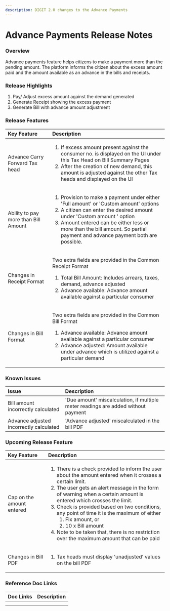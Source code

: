 ```yaml
---
description: DIGIT 2.0 changes to the Advance Payments
---
```


# Advance Payments Release Notes

### Overview

Advance payments feature helps citizens to make a payment more than the pending amount. The platform informs the citizen about the excess amount paid and the amount available as an advance in the bills and receipts.

### Release Highlights

1. Pay/ Adjust excess amount against the demand generated
2. Generate Receipt showing the excess payment
3. Generate Bill with advance amount adjustment

### Release Features

<table>
  <thead>
    <tr>
      <th style="text-align:left"><b>Key Feature</b>
      </th>
      <th style="text-align:left"><b>Description</b>
      </th>
    </tr>
  </thead>
  <tbody>
    <tr>
      <td style="text-align:left">Advance Carry Forward Tax head</td>
      <td style="text-align:left">
        <ol>
          <li>If excess amount present against the consumer no. is displayed on the
            UI under this Tax Head on Bill Summary Pages</li>
          <li>After the creation of new demand, this amount is adjusted against the
            other Tax heads and displayed on the UI</li>
        </ol>
      </td>
    </tr>
    <tr>
      <td style="text-align:left">Ability to pay more than Bill Amount</td>
      <td style="text-align:left">
        <ol>
          <li>Provision to make a payment under either &apos;Full amount&apos; or &apos;Custom
            amount&apos; options</li>
          <li>A citizen can enter the desired amount under &apos;Custom amount &apos;
            option</li>
          <li>Amount entered can be either less or more than the bill amount. So partial
            payment and advance payment both are possible.</li>
        </ol>
      </td>
    </tr>
    <tr>
      <td style="text-align:left">Changes in Receipt Format</td>
      <td style="text-align:left">
        <p>Two extra fields are provided in the Common Receipt Format</p>
        <ol>
          <li>Total Bill Amount: Includes arrears, taxes, demand, advance adjusted</li>
          <li>Advance available: Advance amount available against a particular consumer</li>
        </ol>
      </td>
    </tr>
    <tr>
      <td style="text-align:left">Changes in Bill Format</td>
      <td style="text-align:left">
        <p>Two extra fields are provided in the Common Bill Format</p>
        <ol>
          <li>Advance available: Advance amount available against a particular consumer</li>
          <li>Advance adjusted: Amount available under advance which is utilized against
            a particular demand</li>
        </ol>
      </td>
    </tr>
  </tbody>
</table>

### Known Issues

| **Issue** | **Description** |
| :--- | :--- |
| Bill amount incorrectly calculated | 'Due amount' miscalculation, if multiple meter readings are added without payment |
| Advance adjusted incorrectly calculated | 'Advance adjusted' miscalculated in the bill PDF |

### Upcoming Release Feature

<table>
  <thead>
    <tr>
      <th style="text-align:left">Key Feature</th>
      <th style="text-align:left">Description</th>
    </tr>
  </thead>
  <tbody>
    <tr>
      <td style="text-align:left">Cap on the amount entered</td>
      <td style="text-align:left">
        <ol>
          <li>There is a check provided to inform the user about the amount entered
            when it crosses a certain limit.</li>
          <li>The user gets an alert message in the form of warning when a certain amount
            is entered which crosses the limit.</li>
          <li>Check is provided based on two conditions, any point of time it is the
            maximum of either
            <ol>
              <li>Fix amount, or</li>
              <li>10 x Bill amount</li>
            </ol>
          </li>
          <li>Note to be taken that, there is no restriction over the maximum amount
            that can be paid</li>
        </ol>
      </td>
    </tr>
    <tr>
      <td style="text-align:left">Changes in Bill PDF</td>
      <td style="text-align:left">
        <ol>
          <li>Tax heads must display &apos;unadjusted&apos; values on the bill PDF</li>
        </ol>
      </td>
    </tr>
  </tbody>
</table>

### Reference Doc Links

| **Doc Links** | **Description** |
| :--- | :--- |
|  |  |
|  |  |

